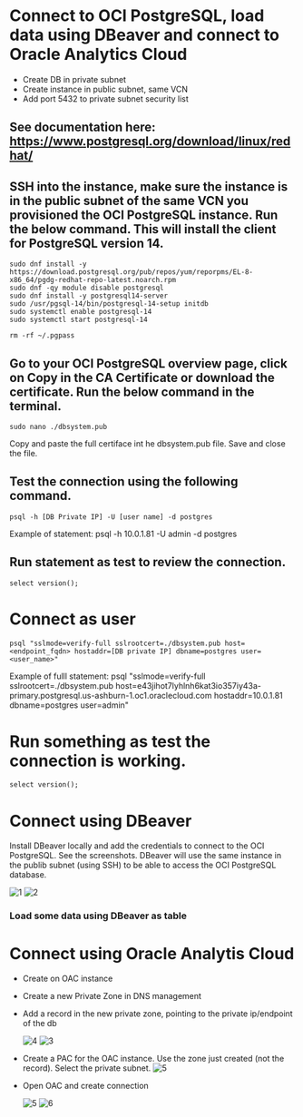 # Connect to OCI PostgreSQL, load data using DBeaver and connect to Oracle Analytics Cloud

- Create DB in private subnet
- Create instance in public subnet, same VCN
- Add port 5432 to private subnet security list

## See documentation here: https://www.postgresql.org/download/linux/redhat/

## SSH into the instance, make sure the instance is in the public subnet of the same VCN you provisioned the OCI PostgreSQL instance. Run the below command. This will install the client for PostgreSQL version 14. 
```
sudo dnf install -y https://download.postgresql.org/pub/repos/yum/reporpms/EL-8-x86_64/pgdg-redhat-repo-latest.noarch.rpm
sudo dnf -qy module disable postgresql
sudo dnf install -y postgresql14-server
sudo /usr/pgsql-14/bin/postgresql-14-setup initdb
sudo systemctl enable postgresql-14
sudo systemctl start postgresql-14
```

```rm -rf ~/.pgpass```

## Go to your OCI PostgreSQL overview page, click on **Copy** in the CA Certificate or download the certificate. Run the below command in the terminal.
```
sudo nano ./dbsystem.pub
```
Copy and paste the full certiface int he dbsystem.pub file. Save and close the file.

## Test the connection using the following command.
```psql -h [DB Private IP] -U [user name] -d postgres```

Example of statement: psql -h 10.0.1.81 -U admin -d postgres

## Run statement as test to review the connection.
```select version();```

# Connect as user
```psql "sslmode=verify-full sslrootcert=./dbsystem.pub host=<endpoint_fqdn> hostaddr=[DB private IP] dbname=postgres user=<user_name>"```

Example of fulll statement: psql "sslmode=verify-full sslrootcert=./dbsystem.pub host=e43jihot7lyhlnh6kat3io357iy43a-primary.postgresql.us-ashburn-1.oc1.oraclecloud.com hostaddr=10.0.1.81 dbname=postgres user=admin"

# Run something as test the connection is working.
```select version();```





# Connect using DBeaver

Install DBeaver locally and add the credentials to connect to the OCI PostgreSQL. See the screenshots. DBeaver will use the same instance in the publib subnet (using SSH) to be able to access the OCI PostgreSQL database.

  ![1](images/img_1.png)
  ![2](images/img_2.png)

### Load some data using DBeaver as table






# Connect using Oracle Analytis Cloud
- Create on OAC instance
- Create a new Private Zone in DNS management
- Add a record in the new private zone, pointing to the private ip/endpoint of the db

  ![4](images/img_4.png)
  ![3](images/img_3.png)

- Create a PAC for the OAC instance. Use the zone just created (not the record). Select the private subnet.
  ![5](images/img_5.png)

- Open OAC and create connection
  
  ![5](images/img_6.png)
  ![6](images/img_7.png)
